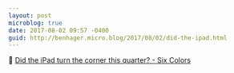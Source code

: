 ```yaml
---
layout: post
microblog: true
date: 2017-08-02 09:57 -0400
guid: http://benhager.micro.blog/2017/08/02/did-the-ipad.html
---
```

📱 [Did the iPad turn the corner this quarter? - Six Colors](https://sixcolors.com/post/2017/08/did-the-ipad-turn-the-corner-this-quarter/)
